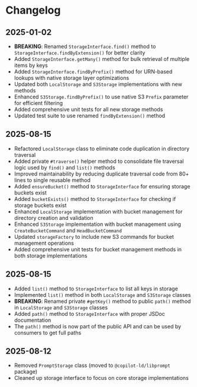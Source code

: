 # Changelog

## 2025-01-02

- **BREAKING**: Renamed `StorageInterface.find()` method to
  `StorageInterface.findByExtension()` for better clarity
- Added `StorageInterface.getMany()` method for bulk retrieval of multiple items
  by keys
- Added `StorageInterface.findByPrefix()` method for URN-based lookups with
  native storage layer optimizations
- Updated both `LocalStorage` and `S3Storage` implementations with new methods
- Enhanced `S3Storage.findByPrefix()` to use native S3 `Prefix` parameter for
  efficient filtering
- Added comprehensive unit tests for all new storage methods
- Updated test suite to use renamed `findByExtension()` method

## 2025-08-15

- Refactored `LocalStorage` class to eliminate code duplication in directory
  traversal
- Added private `#traverse()` helper method to consolidate file traversal logic
  used by `find()` and `list()` methods
- Improved maintainability by reducing duplicate traversal code from 80+ lines
  to single reusable method
- Added `ensureBucket()` method to `StorageInterface` for ensuring storage
  buckets exist
- Added `bucketExists()` method to `StorageInterface` for checking if storage
  buckets exist
- Enhanced `LocalStorage` implementation with bucket management for directory
  creation and validation
- Enhanced `S3Storage` implementation with bucket management using
  `CreateBucketCommand` and `HeadBucketCommand`
- Updated `storageFactory` to include new S3 commands for bucket management
  operations
- Added comprehensive unit tests for bucket management methods in both storage
  implementations

## 2025-08-15

- Added `list()` method to `StorageInterface` to list all keys in storage
- Implemented `list()` method in both `LocalStorage` and `S3Storage` classes
- **BREAKING**: Renamed private `#getKey()` method to public `path()` method in
  `LocalStorage` and `S3Storage` classes
- Added `path()` method to `StorageInterface` with proper JSDoc documentation
- The `path()` method is now part of the public API and can be used by consumers
  to get full paths

## 2025-08-12

- Removed `PromptStorage` class (moved to `@copilot-ld/libprompt` package)
- Cleaned up storage interface to focus on core storage implementations
